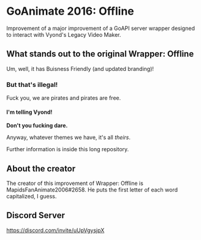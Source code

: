 # GoAnimate 2016: Offline
Improvement of a major improvement of a GoAPI server wrapper designed to interact with Vyond's Legacy Video Maker.

## What stands out to the original Wrapper: Offline
Um, well, it has Buisness Friendly (and updated branding)!

### But that's illegal!
Fuck you, we are pirates and pirates are free.

#### I'm telling Vyond!
**Don't you fucking dare.**

Anyway, whatever themes we have, it's all *theirs*.

Further information is inside this long repository.

## About the creator
The creator of this improvement of Wrapper: Offline is MapidsFanAnimate2006#2658. He puts the first letter of each word capitalized, I guess.

## Discord Server
https://discord.com/invite/uUpVgysjpX
